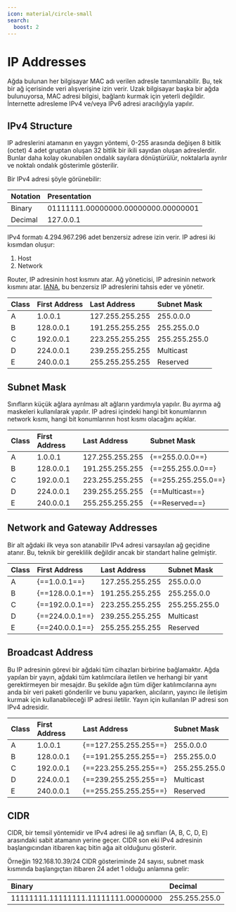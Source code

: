 ```yaml
---
icon: material/circle-small
search:
  boost: 2
---
```


# IP Addresses

Ağda bulunan her bilgisayar MAC adı verilen adresle tanımlanabilir. Bu, tek bir ağ içerisinde veri alışverişine izin verir. Uzak bilgisayar başka bir ağda bulunuyorsa, MAC adresi bilgisi, bağlantı kurmak için yeterli değildir. İnternette adresleme IPv4 ve/veya IPv6 adresi aracılığıyla yapılır.

## IPv4 Structure

IP adreslerini atamanın en yaygın yöntemi, 0-255 arasında değişen 8 bitlik (octet) 4 adet gruptan oluşan 32 bitlik bir ikili sayıdan oluşan adreslerdir. Bunlar daha kolay okunabilen ondalık sayılara dönüştürülür, noktalarla ayrılır ve noktalı ondalık gösterimle gösterilir.

Bir IPv4 adresi şöyle görünebilir:

| Notation | Presentation |
|:---|:---|
| Binary | 01111111.00000000.00000000.00000001 |
| Decimal | 127.0.0.1 |

IPv4 formatı 4.294.967.296 adet benzersiz adrese izin verir. IP adresi iki kısımdan oluşur:

1. Host
2. Network

Router, IP adresinin host kısmını atar. Ağ yöneticisi, IP adresinin network kısmını atar. [IANA](https://www.iana.org/), bu benzersiz IP adreslerini tahsis eder ve yönetir.

| Class | First Address | Last Address | Subnet Mask |
|:---|:---|:---|:---|
| A | 1.0.0.1 | 127.255.255.255 | 255.0.0.0 |
| B | 128.0.0.1 | 191.255.255.255 | 255.255.0.0 |
| C | 192.0.0.1 | 223.255.255.255 | 255.255.255.0 |
| D | 224.0.0.1 | 239.255.255.255 | Multicast |
| E | 240.0.0.1 | 255.255.255.255 | Reserved |

## Subnet Mask

Sınıfların küçük ağlara ayrılması alt ağların yardımıyla yapılır. Bu ayırma ağ maskeleri kullanılarak yapılır. IP adresi içindeki hangi bit konumlarının network kısmı, hangi bit konumlarının host kısmı olacağını açıklar.

| Class | First Address | Last Address | Subnet Mask |
|:---|:---|:---|:---|
| A | 1.0.0.1 | 127.255.255.255 | {==255.0.0.0==} |
| B | 128.0.0.1 | 191.255.255.255 | {==255.255.0.0==} |
| C | 192.0.0.1 | 223.255.255.255 | {==255.255.255.0==} |
| D | 224.0.0.1 | 239.255.255.255 | {==Multicast==} |
| E | 240.0.0.1 | 255.255.255.255 | {==Reserved==} |

## Network and Gateway Addresses

Bir alt ağdaki ilk veya son atanabilir IPv4 adresi varsayılan ağ geçidine atanır. Bu, teknik bir gereklilik değildir ancak bir standart haline gelmiştir.

| Class | First Address | Last Address | Subnet Mask |
|:---|:---|:---|:---|
| A | {==1.0.0.1==} | 127.255.255.255 | 255.0.0.0 |
| B | {==128.0.0.1==} | 191.255.255.255 | 255.255.0.0 |
| C | {==192.0.0.1==} | 223.255.255.255 | 255.255.255.0 |
| D | {==224.0.0.1==} | 239.255.255.255 | Multicast |
| E | {==240.0.0.1==} | 255.255.255.255 | Reserved |

## Broadcast Address

Bu IP adresinin görevi bir ağdaki tüm cihazları birbirine bağlamaktır. Ağda yapılan bir yayın, ağdaki tüm katılımcılara iletilen ve herhangi bir yanıt gerektirmeyen bir mesajdır. Bu şekilde ağın tüm diğer katılımcılarına aynı anda bir veri paketi gönderilir ve bunu yaparken, alıcıların, yayıncı ile iletişim kurmak için kullanabileceği IP adresi iletilir. Yayın için kullanılan IP adresi son IPv4 adresidir.

| Class | First Address | Last Address | Subnet Mask |
|:---|:---|:---|:---|
| A | 1.0.0.1 | {==127.255.255.255==} | 255.0.0.0 |
| B | 128.0.0.1 | {==191.255.255.255==} | 255.255.0.0 |
| C | 192.0.0.1 | {==223.255.255.255==} | 255.255.255.0 |
| D | 224.0.0.1 | {==239.255.255.255==} | Multicast |
| E | 240.0.0.1 | {==255.255.255.255==} | Reserved |

## CIDR

CIDR, bir temsil yöntemidir ve IPv4 adresi ile ağ sınıfları (A, B, C, D, E) arasındaki sabit atamanın yerine geçer. CIDR son eki IPv4 adresinin başlangıcından itibaren kaç bitin ağa ait olduğunu gösterir.

Örneğin 192.168.10.39/24 CIDR gösteriminde 24 sayısı, subnet mask kısmında başlangıçtan itibaren 24 adet 1 olduğu anlamına gelir:

| Binary | Decimal |
|:---|:---|
| 11111111.11111111.11111111.00000000 | 255.255.255.0 |
